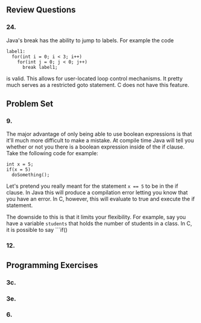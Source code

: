 ## Review Questions
### 24.
Java's break has the ability to jump to labels. For example the code

    label1:
      for(int i = 0; i < 3; i++)
        for(int j = 0; j < 0; j++)
          break label1;

is valid. This allows for user-located loop control mechanisms. It pretty much serves as a restricted goto statement. C does not have this feature.

## Problem Set
### 9.
The major advantage of only being able to use boolean expressions is that it'll much more difficult to make a mistake. At compile time Java will tell you whether or not you there is a boolean expression inside of the if clause. Take the following code for example:

    int x = 5;
    if(x = 5)
      doSomething();

Let's pretend you really meant for the statement ```x == 5``` to be in the if clause. In Java this will produce a compilation error letting you know that you have an error. In C, however, this will evaluate to true and execute the if statement.

The downside to this is that it limits your flexibility. For example, say you have a variable ```students``` that holds the number of students in a class. In C, it is possible to say ```if()



### 12.

## Programming Exercises
### 3c.

### 3e.

### 6.

